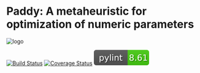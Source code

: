 
# Paddy: A metaheuristic for optimization of numeric parameters

![logo](https://github.com/chopralab/addy/paddy.svg?raw=True)

[![Build Status](https://travis-ci.org/chopralab/paddy.svg?branch=master)](https://travis-ci.org/chopralab/paddy)
[![Coverage Status](https://coveralls.io/repos/github/chopralab/paddy/badge.svg?branch=master)](https://coveralls.io/github/chopralab/paddy?branch=master)
![pylint](https://github.com/chopralab/Paddy/blob/master/pylint.svg)
